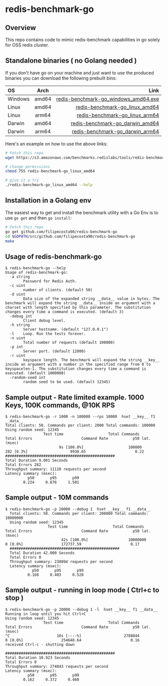 # redis-benchmark-go

## Overview

This repo contains code to mimic redis-benchmark capabilities in go solely for OSS redis cluster. 


## Standalone binaries ( no Golang needed )

If you don't have go on your machine and just want to use the produced binaries you can download the following prebuilt bins:

| OS | Arch | Link |
| :---         |     :---:      |          ---: |
| Windows   | amd64     | [redis-benchmark-go_windows_amd64.exe](https://s3.amazonaws.com/benchmarks.redislabs/tools/redis-benchmark-go/redis-benchmark-go_windows_amd64.exe)    |
| Linux   | amd64     | [redis-benchmark-go_linux_amd64](https://s3.amazonaws.com/benchmarks.redislabs/tools/redis-benchmark-go/redis-benchmark-go_linux_amd64)    |
| Linux   | arm64     | [redis-benchmark-go_linux_arm64](https://s3.amazonaws.com/benchmarks.redislabs/tools/redis-benchmark-go/redis-benchmark-go_linux_arm64)    |
| Darwin   | amd64     | [redis-benchmark-go_darwin_amd64](https://s3.amazonaws.com/benchmarks.redislabs/tools/redis-benchmark-go/redis-benchmark-go_darwin_amd64)    |
| Darwin   | arm64     | [redis-benchmark-go_darwin_arm64](https://s3.amazonaws.com/benchmarks.redislabs/tools/redis-benchmark-go/redis-benchmark-go_darwin_arm64)    |



Here's an example on how to use the above links:
```bash
# Fetch this repo
wget https://s3.amazonaws.com/benchmarks.redislabs/tools/redis-benchmark-go/redis-benchmark-go_linux_amd64

# change permissions
chmod 755 redis-benchmark-go_linux_amd64

# give it a try 
./redis-benchmark-go_linux_amd64 --help
```

## Installation in a Golang env

The easiest way to get and install the benchmark utility with a Go Env is to use
`go get` and then `go install`:
```bash
# Fetch this repo
go get github.com/filipecosta90/redis-benchmark-go
cd $GOPATH/src/github.com/filipecosta90/redis-benchmark-go
make
```

## Usage of redis-benchmark-go

```
$ redis-benchmark-go --help
Usage of redis-benchmark-go:
  -a string
        Password for Redis Auth.
  -c uint
        number of clients. (default 50)
  -d uint
        Data size of the expanded string __data__ value in bytes. The benchmark will expand the string __data__ inside an argument with a charset with length specified by this parameter. The substitution changes every time a command is executed. (default 3)
  -debug int
        Client debug level.
  -h string
        Server hostname. (default "127.0.0.1")
  -l    Loop. Run the tests forever.
  -n uint
        Total number of requests (default 100000)
  -p int
        Server port. (default 12000)
  -r uint
        keyspace length. The benchmark will expand the string __key__ inside an argument with a number in the specified range from 0 to keyspacelen-1. The substitution changes every time a command is executed. (default 1000000)
  -random-seed int
        random seed to be used. (default 12345)
```

## Sample output - Rate limited example. 1000 Keys, 100K commands, @10K RPS

```
$ redis-benchmark-go -r 1000 -n 100000 --rps 10000  hset __key__ f1 __data__
Total clients: 50. Commands per client: 2000 Total commands: 100000
Using random seed: 12345
                 Test time                    Total Commands              Total Errors                      Command Rate           p50 lat. (msec)
                        9s [100.0%]                    100000                       282 [0.3%]                   9930.65                      0.22	
#################################################
Total Duration 9.001 Seconds
Total Errors 282
Throughput summary: 11110 requests per second
Latency summary (msec):
          p50       p95       p99
        0.224     0.676     1.501
```

## Sample output - 10M commands

```
$ redis-benchmark-go -p 20000 --debug 1  hset __key__ f1 __data__
  Total clients: 50. Commands per client: 200000 Total commands: 10000000
  Using random seed: 12345
                   Test time                    Total Commands              Total Errors                      Command Rate           p50 lat. (msec)
                         42s [100.0%]                  10000000                         0 [0.0%]                 172737.59                      0.17      
  #################################################
  Total Duration 42.000 Seconds
  Total Errors 0
  Throughput summary: 238094 requests per second
  Latency summary (msec):
            p50       p95       p99
          0.168     0.403     0.528
```


## Sample output - running in loop mode ( Ctrl+c to stop )

```
$ redis-benchmark-go -p 20000 --debug 1 -l  hset __key__ f1 __data__
Running in loop until you hit Ctrl+C
Using random seed: 12345
                 Test time                    Total Commands              Total Errors                      Command Rate           p50 lat. (msec)
^C                     10s [----%]                   2788844                         0 [0.0%]                 254648.64                      0.16       
received Ctrl-c - shutting down

#################################################
Total Duration 10.923 Seconds
Total Errors 0
Throughput summary: 274843 requests per second
Latency summary (msec):
          p50       p95       p99
        0.162     0.372     0.460
```